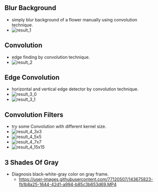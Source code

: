 ## Blur Background
- simply blur background of a flower manually using convolution technique.
- ![result_1](https://user-images.githubusercontent.com/77120507/143675644-f24652d9-41be-4b54-af82-b50d77f81f73.jpg)

## Convolution
- edge finding by convolution technique.
- ![result_2](https://user-images.githubusercontent.com/77120507/143675662-63e85668-2d81-40b1-883a-d263fb040f98.jpg)

## Edge Convolution
- horizontal and vertical edge detector by convolution technique.
- ![result_3_0](https://user-images.githubusercontent.com/77120507/143675706-bf313753-b612-4780-9e32-0bb7a875ea3d.jpg)
- ![result_3_1](https://user-images.githubusercontent.com/77120507/143675707-fa049a84-7b58-4159-830d-c7c89ae90d0f.jpg)

## Convolution Filters
- try some Convolution with different kernel size.
- ![result_4_3x3](https://user-images.githubusercontent.com/77120507/143675737-2f693b3c-cc08-4ccd-888d-0070d5993ddb.jpg)
- ![result_4_5x5](https://user-images.githubusercontent.com/77120507/143675744-4537fba6-a4d8-4c76-afc7-dc5808999570.jpg)
- ![result_4_7x7](https://user-images.githubusercontent.com/77120507/143675746-8a7efc6d-b73c-419a-adfc-b0141ae8e156.jpg)
- ![result_4_15x15](https://user-images.githubusercontent.com/77120507/143675749-c536ec23-c8e6-49da-a39f-e93031cf6b0c.jpg)

## 3 Shades Of Gray
- Diagnosis black-white-gray color on gray frame.
  - https://user-images.githubusercontent.com/77120507/143675823-fb1b8a25-1644-42d1-a994-b85c3b653d69.MP4

